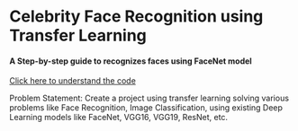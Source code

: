 # Celebrity Face Recognition using Transfer Learning
#### A Step-by-step guide to recognizes faces using FaceNet model
[Click here to understand the code](https://medium.com/@gurpreets0610/celebrity-face-recognition-521c2f9bba9)

Problem Statement: Create a project using transfer learning solving various problems like Face Recognition, Image Classification, using existing Deep Learning models like FaceNet, VGG16, VGG19, ResNet, etc.

